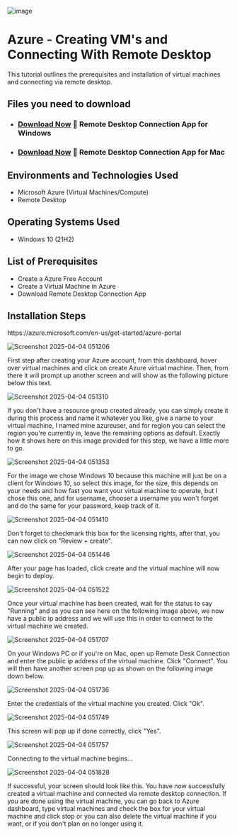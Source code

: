 ![image](https://github.com/user-attachments/assets/f34ea4bd-88a3-4c68-897e-f03fd499cb6d)



<h1>Azure - Creating VM's and Connecting With Remote Desktop</h1>
This tutorial outlines the prerequisites and installation of virtual machines and connecting via remote desktop.<br />


<h2>Files you need to download</h2>

- ### [Download Now](https://remote-desktop-connection.en.softonic.com/) 📁 Remote Desktop Connection App for Windows
- ### [Download Now](https://microsoft-remote-desktop.macupdate.com/) 📁 Remote Desktop Connection App for Mac

<h2>Environments and Technologies Used</h2>

- Microsoft Azure (Virtual Machines/Compute)
- Remote Desktop

<h2>Operating Systems Used </h2>

- Windows 10</b> (21H2)

<h2>List of Prerequisites</h2>

- Create a Azure Free Account
- Create a Virtual Machine in Azure
- Download Remote Desktop Connection App

<h2>Installation Steps</h2>
https://azure.microsoft.com/en-us/get-started/azure-portal

![Screenshot 2025-04-04 051206](https://github.com/user-attachments/assets/2646aa6a-b419-4b5b-9dac-398d253f1dc7)


First step after creating your Azure account, from this dashboard, hover over virtual machines and click on create Azure virtual machine.
Then, from there it will prompt up another screen and will show as the following picture below this text. 

![Screenshot 2025-04-04 051310](https://github.com/user-attachments/assets/5b38ba80-7270-4196-bedf-ec15576106bb)

If you don't have a resource group created already, you can simply create it during this process and name it whatever you like,
give a name to your virtual machine, I named mine azureuser, and for region you can select the region you're currently in, leave the 
remaining options as default. Exactly how it shows here on this image provided for this step, we have a little more to go.


![Screenshot 2025-04-04 051353](https://github.com/user-attachments/assets/12101717-f744-44f2-8dc0-cbee7b651e64)

For the image we chose Windows 10 because this machine will just be on a client for Windows 10, so select this image,
for the size, this depends on your needs and how fast you want your virtual machine to operate, but I chose this one, 
and for username, chooser a username you won't forget and do the same for your password, keep track of it.


![Screenshot 2025-04-04 051410](https://github.com/user-attachments/assets/7f89a869-0e02-4a3b-81d6-b7f789c87ecc)

Don't forget to checkmark this box for the licensing rights, after that, you can now click on "Review + create".


![Screenshot 2025-04-04 051446](https://github.com/user-attachments/assets/4f358d24-ff04-4ce3-b4ff-3a512bafba99)

After your page has loaded, click create and the virtual machine will now begin to deploy.

![Screenshot 2025-04-04 051522](https://github.com/user-attachments/assets/b4007e18-c05f-4477-8db9-b21ec5d5aa3a)

Once your virtual machine has been created, wait for the status to say "Running" and as you can see here on the following
image above, we now have a public ip address and we will use this in order to connect to the virtual machine we created.

![Screenshot 2025-04-04 051707](https://github.com/user-attachments/assets/51ec3508-9a50-4e9c-9612-7e77e103914b)

On your Windows PC or if you're on Mac, open up Remote Desk Connection and enter the public ip address of the virtual machine. Click "Connect". 
You will then have another screen pop up as shown on the following image down below.

![Screenshot 2025-04-04 051736](https://github.com/user-attachments/assets/49d46d38-6bef-418a-80bf-ab9b5b5bfb1a)

Enter the credentials of the virtual machine you created. Click "Ok".

![Screenshot 2025-04-04 051749](https://github.com/user-attachments/assets/c715a913-962f-4166-8cfd-7ee8cfbf2897)

This screen will pop up if done correctly, click "Yes".

![Screenshot 2025-04-04 051757](https://github.com/user-attachments/assets/89db14eb-f706-492e-ad3e-9a0807dbd369)

Connecting to the virtual machine begins...

![Screenshot 2025-04-04 051828](https://github.com/user-attachments/assets/28e9d772-1bf9-4500-aff3-2713c33a6f4e)

If successful, your screen should look like this. You have now successfully created a virtual machine and connected 
via remote desktop connection. If you are done using the virtual machine, you can go back to Azure dashboard, type
virtual machines and check the box for your virtual machine and click stop or you can also delete the virtual machine if you want, or if you don't plan on no longer using it.

